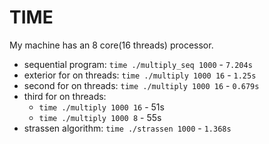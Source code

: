 # TIME

My machine has an 8 core(16 threads) processor.

- sequential program: `time ./multiply_seq 1000` - `7.204s`
- exterior for on threads: `time ./multiply 1000 16` - `1.25s`
- second for on threads: `time ./multiply 1000 16` - `0.679s`
- third for on threads:
    - `time ./multiply 1000 16` - 51s
	- `time ./multiply 1000 8` - 55s
- strassen algorithm: `time ./strassen 1000` - `1.368s`

